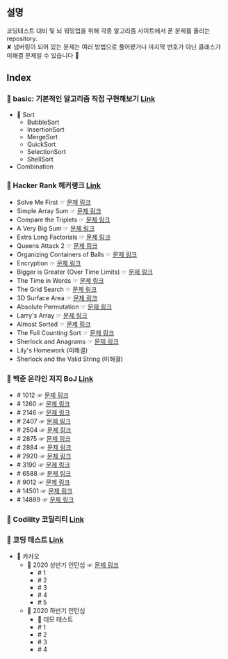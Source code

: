 ## 설명
코딩테스트 대비 및 뇌 워밍업을 위해 각종 알고리즘 사이트에서 푼 문제를 올리는 repository.<br>
✘ 넘버링이 되어 있는 문제는 여러 방법으로 풀어봤거나 마지막 번호가 아닌 클래스가 미해결 문제일 수 있습니다 🐜 

## Index
### 📁 basic: 기본적인 알고리즘 직접 구현해보기 [Link](https://github.com/dasistHYOJIN/algorithms/tree/master/src/basic)
* 📁 Sort
    * BubbleSort
    * InsertionSort
    * MergeSort
    * QuickSort
    * SelectionSort
    * ShellSort
* Combination

### 📁 Hacker Rank 해커랭크 [Link](https://github.com/dasistHYOJIN/algorithms/tree/master/src/hacker_rank)

* Solve Me First ☞ [문제 링크](https://www.hackerrank.com/challenges/solve-me-first)
* Simple Array Sum ☞ [문제 링크](https://www.hackerrank.com/challenges/simple-array-sum)
* Compare the Triplets ☞ [문제 링크](https://www.hackerrank.com/challenges/compare-the-triplets)
* A Very Big Sum ☞ [문제 링크](https://www.hackerrank.com/challenges/a-very-big-sum)
* Extra Long Factorials ☞ [문제 링크](https://www.hackerrank.com/challenges/extra-long-factorials)
* Queens Attack 2 ☞ [문제 링크](https://www.hackerrank.com/challenges/queens-attack-2)
* Organizing Containers of Balls ☞ [문제 링크](https://www.hackerrank.com/challenges/organizing-containers-of-balls)
* Encryption ☞ [문제 링크](https://www.hackerrank.com/challenges/encryption)
* Bigger is Greater (Over Time Limits) ☞ [문제 링크](https://www.hackerrank.com/challenges/bigger-is-greater)
* The Time in Words ☞ [문제 링크](https://www.hackerrank.com/challenges/the-time-in-words)
* The Grid Search ☞ [문제 링크](https://www.hackerrank.com/challenges/the-grid-search)
* 3D Surface Area ☞ [문제 링크](https://www.hackerrank.com/challenges/3d-surface-area)
* Absolute Permutation ☞ [문제 링크](https://www.hackerrank.com/challenges/absolute-permutation)
* Larry's Array ☞ [문제 링크](https://www.hackerrank.com/challenges/larrys-array)
* Almost Sorted ☞ [문제 링크](https://www.hackerrank.com/challenges/almost-sorted)
* The Full Counting Sort ☞ [문제 링크](https://www.hackerrank.com/challenges/countingsort4)
* Sherlock and Anagrams ☞ [문제 링크](https://www.hackerrank.com/challenges/sherlock-and-anagrams)
* Lily's Homework (미해결)
* Sherlock and the Valid String (미해결)

### 📁 백준 온라인 저지 BoJ [Link](https://github.com/dasistHYOJIN/algorithms/tree/master/src/boj)
* \# 1012 ☞ [문제 링크](https://www.acmicpc.net/problem/1012)
* \# 1260 ☞ [문제 링크](https://www.acmicpc.net/problem/1260)
* \# 2146 ☞ [문제 링크](https://www.acmicpc.net/problem/2146)
* \# 2407 ☞ [문제 링크](https://www.acmicpc.net/problem/2407)
* \# 2504 ☞ [문제 링크](https://www.acmicpc.net/problem/2504)
* \# 2875 ☞ [문제 링크](https://www.acmicpc.net/problem/2875)
* \# 2884 ☞ [문제 링크](https://www.acmicpc.net/problem/2884)
* \# 2920  ☞ [문제 링크](https://www.acmicpc.net/problem/2920)
* \# 3190 ☞ [문제 링크](https://www.acmicpc.net/problem/3190)
* \# 6588 ☞ [문제 링크](https://www.acmicpc.net/problem/6588)
* \# 9012 ☞ [문제 링크](https://www.acmicpc.net/problem/9012)
* \# 14501 ☞ [문제 링크](https://www.acmicpc.net/problem/14501)
* \# 14889 ☞ [문제 링크](https://www.acmicpc.net/problem/14889)

### 📁 Codility 코딜리티 [Link](https://github.com/dasistHYOJIN/algorithms/blob/master/src/codility)

### 📁 코딩 테스트 [Link](https://github.com/dasistHYOJIN/algorithms/tree/master/src/test)
* 📁 카카오
    * 📁 2020 상반기 인턴십 ☞ [문제 링크](https://tech.kakao.com/2020/04/01/2019-internship-test/)
        * \# 1
        * \# 2
        * \# 3
        * \# 4
        * \# 5
    * 📁 2020 하반기 인턴십
        * 📁 데모 테스트
        * \# 1
        * \# 2
        * \# 3
        * \# 4
